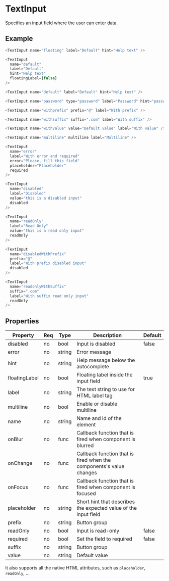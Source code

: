 # TextInput

Specifies an input field where the user can enter data.

## Example

```javascript
<TextInput name="floating" label="Default" hint="Help text" />

<TextInput
  name="default"
  label="Default"
  hint="Help text"
  floatingLabel={false}
/>

<TextInput name="default" label="Default" hint="Help text" />

<TextInput name="password" type="password" label="Password" hint="password" />

<TextInput name="withprefix" prefix="@" label="With prefix" />

<TextInput name="withsuffix" suffix=".com" label="With suffix" />

<TextInput name="withvalue" value="Default value" label="With value" />

<TextInput name="multiline" multiline label="Multiline" />

<TextInput
  name="error"
  label="With error and required"
  error="Please, fill this field"
  placeholder="Placeholder"
  required
/>

<TextInput
  name="disabled"
  label="Disabled"
  value="this is a disabled input"
  disabled
/>

<TextInput
  name="readOnly"
  label="Read Only"
  value="this is a read only input"
  readOnly
/>

<TextInput
  name="disabledWithPrefix"
  prefix="@"
  label="With prefix disabled input"
  disabled
/>

<TextInput
  name="readonlyWithSuffix"
  suffix=".com"
  label="With suffix read only input"
  readOnly
/>
```

## Properties

| Property      | Req | Type   | Description                                                         | Default |
| ------------- | --- | ------ | ------------------------------------------------------------------- | ------- |
| disabled      | no  | bool   | Input is disabled                                                   | false   |
| error         | no  | string | Error message                                                       |         |
| hint          | no  | string | Help message below the autocomplete                                 |         |
| floatingLabel | no  | bool   | Floating label inside the input field                               | true    |
| label         | no  | string | The text string to use for HTML label tag                           |         |
| multiline     | no  | bool   | Enable or disable multiline                                         |         |
| name          | no  | string | Name and id of the element                                          |         |
| onBlur        | no  | func   | Callback function that is fired when component is blurred           |         |
| onChange      | no  | func   | Callback function that is fired when the components's value changes |         |
| onFocus       | no  | func   | Callback function that is fired when component is focused           |         |
| placeholder   | no  | string | Short hint that describes the expected value of the input field     |         |
| prefix        | no  | string | Button group                                                        |         |
| readOnly      | no  | bool   | Input is read-only                                                  | false   |
| required      | no  | bool   | Set the field to required                                           | false   |
| suffix        | no  | string | Button group                                                        |         |
| value         | no  | string | Default value                                                       |         |

It also supports all the native HTML attributes, such as `placeholder`,
`readOnly`, ...
